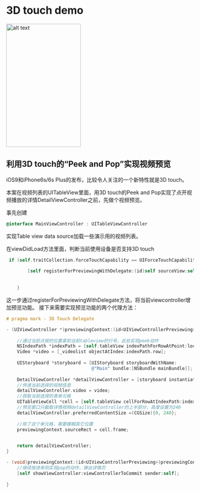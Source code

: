 # 3D touch demo


<a href="http://demo.polyv.net/data/touch.html" target="_blank"><img src="http://img.videocc.net/uimage/s/sl8da4jjbx/9/sl8da4jjbx03e781777b590b733b5929_2_b.jpg" alt="alt text" width="200px" height="330px"></a>

利用3D touch的“Peek and Pop”实现视频预览
--
iOS9和iPhone6s/6s Plus的发布，比较令人关注的一个新特性就是3D touch。

本案在视频列表的UITableView里面，用3D touch的Peek and Pop实现了点开视频播放的详情DetailViewController之前，先做个视频预览。

事先创建
```objective-c
@interface MainViewController : UITableViewController

```
实现Table view data source加载一些演示用的视频列表。


在viewDidLoad方法里面，判断当前使用设备是否支持3D touch

```objective-c
 if (self.traitCollection.forceTouchCapability == UIForceTouchCapabilityAvailable) {
        
        [self registerForPreviewingWithDelegate:(id)self sourceView:self.view];
        
        
    }
```
这一步通过registerForPreviewingWithDelegate方法，将当前viewcontroller增加预览功能。
接下来需要实现预览功能的两个代理方法：
```objective-c
# pragma mark - 3D Touch Delegate

- (UIViewController *)previewingContext:(id<UIViewControllerPreviewing>)previewingContext viewControllerForLocation:(CGPoint)location {
    
    //通过当前点按的位置拿到当前tableview的行号，此处实现peek动作
    NSIndexPath *indexPath = [self.tableView indexPathForRowAtPoint:location];
    Video *video = [_videolist objectAtIndex:indexPath.row];
    
    UIStoryboard *storyboard = [UIStoryboard storyboardWithName:
                                @"Main" bundle:[NSBundle mainBundle]];
                                
    DetailViewController *detailViewController = [storyboard instantiateViewControllerWithIdentifier:@"detailViewController"];
    //传递当前选择的视频信息
    detailViewController.video = video;
    //获取当前选择的表单元格
    UITableViewCell *cell = [self.tableView cellForRowAtIndexPath:indexPath];
    //预览窗口只截取详情视频detailViewController的上半部分，高度设置为240
    detailViewController.preferredContentSize =(CGSize){0, 240};
    
    //除了这个单元格，需要模糊其它位置
    previewingContext.sourceRect = cell.frame;

    
    return detailViewController;
}

- (void)previewingContext:(id<UIViewControllerPreviewing>)previewingContext commitViewController:(UIViewController *)viewControllerToCommit {
    //继续按进来则实现pop的动作，弹出详情页
    [self showViewController:viewControllerToCommit sender:self];
    
}

```




